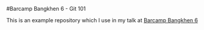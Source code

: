 #Barcamp Bangkhen 6 - Git 101

This is an example repository which I use in my talk at [Barcamp Bangkhen 6](http://2015.barcampbangkhen.org)
